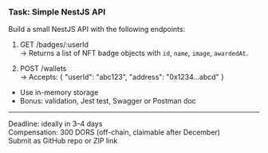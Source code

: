 ### Task: Simple NestJS API

Build a small NestJS API with the following endpoints:

1. GET /badges/:userId  
   → Returns a list of NFT badge objects with `id`, `name`, `image`, `awardedAt`.

2. POST /wallets  
   → Accepts: { "userId": "abc123", "address": "0x1234...abcd" }

- Use in-memory storage  
- Bonus: validation, Jest test, Swagger or Postman doc

---

Deadline: ideally in 3–4 days  
Compensation: 300 DORS (off-chain, claimable after December)  
Submit as GitHub repo or ZIP link
